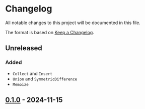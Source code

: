 # Changelog
All notable changes to this project will be documented in this file.

The format is based on [Keep a Changelog](https://keepachangelog.com/en/1.1.0/).

## Unreleased
### Added
* `Collect` and `Insert`
* `Union` and `SymmetricDifference`
* `Memoize`

## [0.1.0](https://github.com/coady/iterset/releases/tag/v0.1.0) - 2024-11-15
